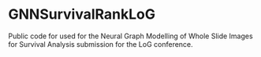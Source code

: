 # GNNSurvivalRankLoG
Public code for used for the Neural Graph Modelling of Whole Slide Images for Survival Analysis submission for the LoG conference.
